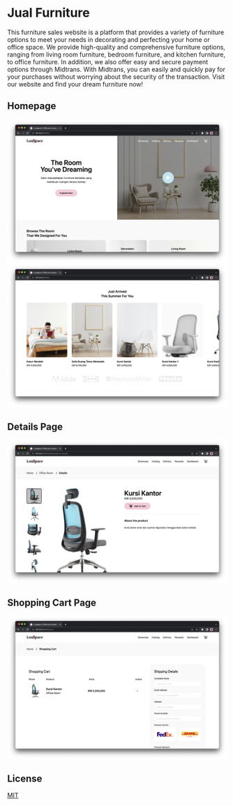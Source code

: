 # Jual Furniture

This furniture sales website is a platform that provides a variety of furniture options to meet your needs in decorating and perfecting your home or office space. We provide high-quality and comprehensive furniture options, ranging from living room furniture, bedroom furniture, and kitchen furniture, to office furniture. In addition, we also offer easy and secure payment options through Midtrans. With Midtrans, you can easily and quickly pay for your purchases without worrying about the security of the transaction. Visit our website and find your dream furniture now!

## Homepage

<img src="https://github.com/arari3s/laravel-jual-furniture/blob/ae43b78ccf7846b16f6dc79256227cb7944bb7c1/public/img/Screenshot%202023-01-02%20at%202.11.00%20PM.png">

<img src="https://github.com/arari3s/laravel-jual-furniture/blob/04c24b22d16af543b9f9e58029e0daec657bb6a3/public/img/Screenshot%202023-01-02%20at%202.11.13%20PM.png">

## Details Page

<img src="https://github.com/arari3s/laravel-jual-furniture/blob/04c24b22d16af543b9f9e58029e0daec657bb6a3/public/img/Screenshot%202023-01-02%20at%202.11.49%20PM.png">

## Shopping Cart Page

<img src="https://github.com/arari3s/laravel-jual-furniture/blob/04c24b22d16af543b9f9e58029e0daec657bb6a3/public/img/Screenshot%202023-01-02%20at%202.11.57%20PM.png">

## License

[MIT](https://choosealicense.com/licenses/mit/)
